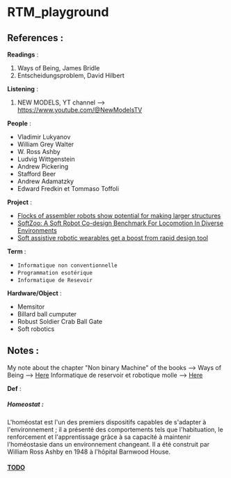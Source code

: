 # RTM_playground


## References :


**Readings** :

1. Ways of Being, James Bridle
2. Entscheidungsproblem, David Hilbert

**Listening** :

1. NEW MODELS, YT channel --> https://www.youtube.com/@NewModelsTV 

**People** :

- Vladimir Lukyanov
- William Grey Walter
- W. Ross Ashby
- Ludvig Wittgenstein
- Andrew Pickering 
- Stafford Beer
- Andrew Adamatzky
- Edward Fredkin et Tommaso Toffoli

**Project** :

- [Flocks of assembler robots show potential for making larger structures ](https://news.mit.edu/2022/assembler-robots-structures-voxels-1122)
- [SoftZoo: A Soft Robot Co-design Benchmark For Locomotion In Diverse Environments ](https://sites.google.com/view/softzoo-iclr-2023/home)
- [Soft assistive robotic wearables get a boost from rapid design tool](https://news.mit.edu/2022/soft-assistive-robotic-wearables-get-boost-rapid-design-tool-0503)

**Term** :

- `Informatique non conventionnelle`
- `Programmation esotérique`
- `Informatique de Resevoir`

**Hardware/Object** : 

- Memsitor 
- Billard ball cumputer
- Robust Soldier Crab Ball Gate
- Soft robotics

## Notes :

My note about the chapter "Non binary Machine" of the books --> Ways of Being --> [Here](./writing/Reading/chapter_Ways-of-Being.md) 
Informatique de reservoir et robotique molle --> [Here](./writing/Reservoir_Robotique.md)

**Def** :

##### Homeostat :

L'homéostat est l'un des premiers dispositifs capables de s'adapter à l'environnement ; il a présenté des comportements tels que l'habituation, le renforcement et l'apprentissage grâce à sa capacité à maintenir l'homéostasie dans un environnement changeant. Il a été construit par William Ross Ashby en 1948 à l'hôpital Barnwood House.




#### [TODO](./TODO)


